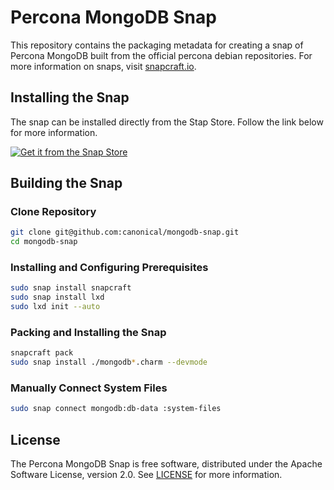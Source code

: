 # Percona MongoDB Snap
This repository contains the packaging metadata for creating a snap of Percona MongoDB built from the official percona debian repositories.  For more information on snaps, visit [snapcraft.io](https://snapcraft.io/). 

## Installing the Snap
The snap can be installed directly from the Stap Store.  Follow the link below for more information.
<br>

[![Get it from the Snap Store](https://snapcraft.io/static/images/badges/en/snap-store-black.svg)](https://snapcraft.io/mongodb)

## Building the Snap
### Clone Repository
```bash
git clone git@github.com:canonical/mongodb-snap.git
cd mongodb-snap
```
### Installing and Configuring Prerequisites
```bash
sudo snap install snapcraft
sudo snap install lxd
sudo lxd init --auto
```
### Packing and Installing the Snap
```bash
snapcraft pack
sudo snap install ./mongodb*.charm --devmode
```

### Manually Connect System Files
```bash
sudo snap connect mongodb:db-data :system-files
```

## License
The Percona MongoDB Snap is free software, distributed under the Apache
Software License, version 2.0. See
[LICENSE](https://github.com/canonical/charmed-mongodb-snap/blob/5.0/edge/LICENSE)
for more information.
